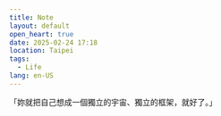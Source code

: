 ```yaml
---
title: Note
layout: default
open_heart: true
date: 2025-02-24 17:18
location: Taipei
tags: 
  - Life
lang: en-US
---
```


「妳就把自己想成一個獨立的宇宙、獨立的框架，就好了。」
